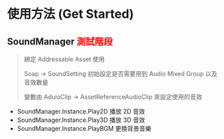 # 使用方法 (Get Started)

## SoundManager <font color=#FF0000> 測試階段 </font>

> 綁定 Addressable Asset 使用
>
> Soap -> SoundSetting 初始設定是否需要用到 Audio Mixed Group 以及音效數量
>
> 變數由 AduioClip -> AssetReferenceAudioClip 來設定使用的音效


- SoundManager.Instance.Play2D 播放 2D 音效
- SoundManager.Instance.Play3D 播放 3D 音效
- SoundManager.Instance.PlayBGM 更換背景音樂